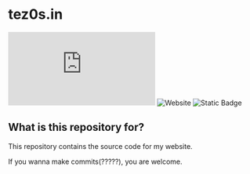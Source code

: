 # tez0s.in


![License](https://img.shields.io/github/license/GoingCrazyDude/tez0s.in?style=for-the-badge&color=%23f54242)
![Website](https://img.shields.io/website?up_message=Online%20%3AD&up_color=green&down_message=Offline%20%3Ad&down_color=red&url=https%3A%2F%2Ftez0s.in&style=for-the-badge)
<img alt="Static Badge" src="https://img.shields.io/badge/ambatu-khan-red?style=for-the-badge&link=https%3A%2F%2Ftez0s.in%2Fimg%2Ffavicon.gif">

## What is this repository for?
This repository contains the source code for my website.

If you wanna make commits(?????), you are welcome.